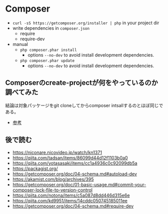 # Composer

- `curl -sS https://getcomposer.org/installer | php` in your project dir
- write dependencies in `composer.json`
  - require
  - require-dev
- manual
  - `php composer.phar install`
    - options `--no-dev` to avoid install development dependencies.
  - `php composer.phar update`
    - options `--no-dev` to avoid install development dependencies.

## Composerのcreate-projectが何をやっているのか調べてみた
結論は対象パッケージをgit cloneしてからcomposer intsallするのとほぼ同じである。
- [参考](https://qiita.com/DQNEO/items/74f4bb8fe447e4582a97)

## 後で読む
- https://niconare.nicovideo.jp/watch/kn1371
- https://qiita.com/tadsan/items/86099d44d12f1103b0a0
- https://qiita.com/yotasasaki/items/cc1a4936c0c92099db5a
- https://packagist.org/
- https://getcomposer.org/doc/04-schema.md#autoload-dev
- https://akamist.com/blog/archives/395
- https://getcomposer.org/doc/01-basic-usage.md#commit-your-composer-lock-file-to-version-control
- https://qiita.com/notona/items/c5a087d8dd446d315e6e
- https://qiita.com/kd9951/items/14cddc050745185011ee
- https://getcomposer.org/doc/04-schema.md#require-dev


